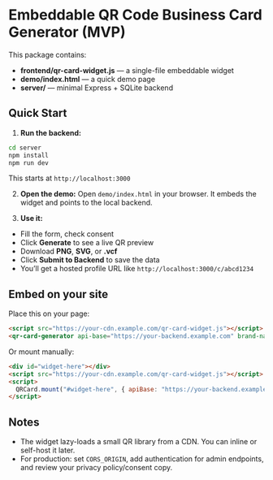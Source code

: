 
# Embeddable QR Code Business Card Generator (MVP)

This package contains:
- **frontend/qr-card-widget.js** — a single-file embeddable widget
- **demo/index.html** — a quick demo page
- **server/** — minimal Express + SQLite backend

## Quick Start

1) **Run the backend:**
```bash
cd server
npm install
npm run dev
```
This starts at `http://localhost:3000`

2) **Open the demo:**
Open `demo/index.html` in your browser. It embeds the widget and points to the local backend.

3) **Use it:**
- Fill the form, check consent
- Click **Generate** to see a live QR preview
- Download **PNG**, **SVG**, or **.vcf**
- Click **Submit to Backend** to save the data
- You’ll get a hosted profile URL like `http://localhost:3000/c/abcd1234`

## Embed on your site

Place this on your page:
```html
<script src="https://your-cdn.example.com/qr-card-widget.js"></script>
<qr-card-generator api-base="https://your-backend.example.com" brand-name="Your Brand"></qr-card-generator>
```

Or mount manually:
```html
<div id="widget-here"></div>
<script src="https://your-cdn.example.com/qr-card-widget.js"></script>
<script>
  QRCard.mount("#widget-here", { apiBase: "https://your-backend.example.com", brandName: "Your Brand" });
</script>
```

## Notes
- The widget lazy-loads a small QR library from a CDN. You can inline or self-host it later.
- For production: set `CORS_ORIGIN`, add authentication for admin endpoints, and review your privacy policy/consent copy.
